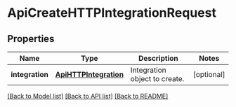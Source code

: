 # ApiCreateHTTPIntegrationRequest

## Properties
Name | Type | Description | Notes
------------ | ------------- | ------------- | -------------
**integration** | [**ApiHTTPIntegration**](ApiHTTPIntegration.md) | Integration object to create. | [optional] 

[[Back to Model list]](../README.md#documentation-for-models) [[Back to API list]](../README.md#documentation-for-api-endpoints) [[Back to README]](../README.md)


